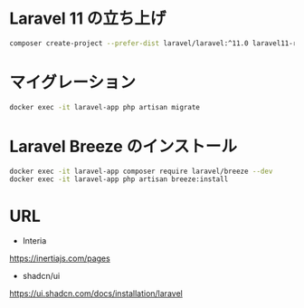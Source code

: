 # Laravel 11 の立ち上げ

```bash
composer create-project --prefer-dist laravel/laravel:^11.0 laravel11-react-messanger-app
```

# マイグレーション

```bash
docker exec -it laravel-app php artisan migrate
```

# Laravel Breeze のインストール

```bash
docker exec -it laravel-app composer require laravel/breeze --dev
docker exec -it laravel-app php artisan breeze:install
```

# URL

-   Interia

https://inertiajs.com/pages

-   shadcn/ui

https://ui.shadcn.com/docs/installation/laravel
